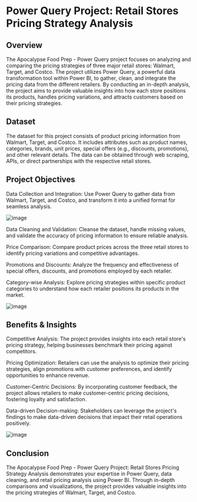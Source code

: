 # Power Query Project: Retail Stores Pricing Strategy Analysis


## Overview

The Apocalypse Food Prep - Power Query project focuses on analyzing and comparing the pricing strategies of three major retail stores: Walmart, Target, and Costco. 
The project utilizes Power Query, a powerful data transformation tool within Power BI, to gather, clean, and integrate the pricing data from the different retailers. 
By conducting an in-depth analysis, the project aims to provide valuable insights into how each store positions its products, handles pricing variations, and attracts 
customers based on their pricing strategies.


## Dataset

The dataset for this project consists of product pricing information from Walmart, Target, and Costco. It includes attributes such as product names, categories, 
brands, unit prices, special offers (e.g., discounts, promotions), and other relevant details. The data can be obtained through web scraping, APIs, or direct 
partnerships with the respective retail stores.


## Project Objectives

Data Collection and Integration: Use Power Query to gather data from Walmart, Target, and Costco, and transform it into a unified format for seamless analysis.

![image](https://github.com/vatsal-patel-vkp/Power-BI_Portfolio/assets/107895872/0c6076e9-cc3b-4a94-a587-3adef4ff05c7)


Data Cleaning and Validation: Cleanse the dataset, handle missing values, and validate the accuracy of pricing information to ensure reliable analysis.

Price Comparison: Compare product prices across the three retail stores to identify pricing variations and competitive advantages.

Promotions and Discounts: Analyze the frequency and effectiveness of special offers, discounts, and promotions employed by each retailer.

Category-wise Analysis: Explore pricing strategies within specific product categories to understand how each retailer positions its products in the market.


![image](https://github.com/vatsal-patel-vkp/Power-BI_Portfolio/assets/107895872/4c4f0b67-a3d1-4ece-8aac-916522f53878)


## Benefits & Insights

Competitive Analysis: The project provides insights into each retail store's pricing strategy, helping businesses benchmark their pricing against competitors.

Pricing Optimization: Retailers can use the analysis to optimize their pricing strategies, align promotions with customer preferences, and identify opportunities 
to enhance revenue.

Customer-Centric Decisions: By incorporating customer feedback, the project allows retailers to make customer-centric pricing decisions, fostering loyalty and 
satisfaction.

Data-driven Decision-making: Stakeholders can leverage the project's findings to make data-driven decisions that impact their retail operations positively.


![image](https://github.com/vatsal-patel-vkp/Power-BI_Portfolio/assets/107895872/e9320cf3-10d0-4436-b50d-31c0171fcb77)



## Conclusion

The Apocalypse Food Prep - Power Query Project: Retail Stores Pricing Strategy Analysis demonstrates your expertise in Power Query, data cleaning, and retail pricing
analysis using Power BI. Through in-depth comparisons and visualizations, the project provides valuable insights into the pricing strategies of Walmart, Target, and 
Costco.
